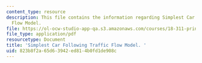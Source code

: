 ```yaml
---
content_type: resource
description: This file contains the information regarding Simplest Car Following Traffic
  Flow Model.
file: https://ol-ocw-studio-app-qa.s3.amazonaws.com/courses/18-311-principles-of-applied-mathematics-spring-2014/823b8f2a65d63942ed814b0fd1de908c_MIT18_311S14_CFsimpleModel.pdf
file_type: application/pdf
resourcetype: Document
title: 'Simplest Car Following Traffic Flow Model. '
uid: 823b8f2a-65d6-3942-ed81-4b0fd1de908c
---
```

